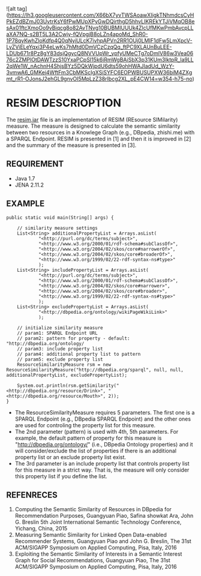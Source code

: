 ![alt tag] (https://lh3.googleusercontent.com/X66bX7yvTWSAoawXIigkTNhmdcsCyHPkEZdBZmJ03UvtrKsY6fPwMUpXPyGwDQirthgD5hhvLIKREkYTJiVMqOB8esAx01ftcXmoOo9vBiqcg8o82AvTNvg10BUBMIUUUk4ZlcUfMKwPmbAvcpLLaXA7NQ-s2BT5L3A2Cwjy-fQVpgjB8oLZn4apoMd_ShR0-1P78qyKwhZloKdfp4Q0qNyiULcK7ivhpAPVn2RR1OUj0LMIF1dFw5LmXpcV-LyZViELeYqxi3P4eLwKs7hMtd0DmVCzCzqQq_ftPC9XLAUnBuLEE-LDUb671r8Pz8gY83dsjQgycQ8NVVUpWr_ypfyUMeCTg7oDmlV86w3Vea0676c2ZMPlOtDAWTzzS10YxaPCpSI15k6iRmWgBAiSbX3p31KUm3lktpR_la9LL2qWe1W_nAchnH4ShjsBYz5DQkWjpdU6dts59ohHWAJIadUd_WzY-3vmwA6_GMKei4WftFm3CbMKScIgXSiSYFC6EOPWBUSUPXW36biM4ZXgmt_rR1-OJonsJ2ehGL9gnvOI5MpLzZ38rIbcg2XL_pE4CW14=w354-h75-no)

# RESIM DESCRIOPTION
The [resim.jar](https://github.com/parklize/resim/blob/master/resim.jar) file is an implementation of RESIM (REsource SIMilarity) measure. The measure is designed to calculate the semantic similarity between two resources in a Knowlege Graph (e.g., DBpedia, zhishi.me) with a SPARQL Endpoint. RESIM is presented in [1] and then it is improved in [2] and the summary of the measure is presented in [3].

## REQUIREMENT
* Java 1.7
* JENA 2.11.2

## EXAMPLE
	public static void main(String[] args) {
		
		// similarity measure settings
		List<String> additionalPropertyList = Arrays.asList(
				"<http://purl.org/dc/terms/subject>", 
				"<http://www.w3.org/2000/01/rdf-schema#subClassOf>", 
				"<http://www.w3.org/2004/02/skos/core#narrowerOf>", 
				"<http://www.w3.org/2004/02/skos/core#broaderOf>",
				"<http://www.w3.org/1999/02/22-rdf-syntax-ns#type>"
				);
		List<String> includePropertyList = Arrays.asList(
				"<http://purl.org/dc/terms/subject>", 
				"<http://www.w3.org/2000/01/rdf-schema#subClassOf>", 
				"<http://www.w3.org/2004/02/skos/core#narrower>", 
				"<http://www.w3.org/2004/02/skos/core#broader>",
				"<http://www.w3.org/1999/02/22-rdf-syntax-ns#type>"
				);
		List<String> excludePropertyList = Arrays.asList(
				"<http://dbpedia.org/ontology/wikiPageWikiLink>" 
				);
				
		// initialize similarity measure
		// param1: SPARQL Endpoint URL
		// param2: pattern for property - default: "http://dbpedia.org/ontology/
		// param3: include property list
		// param4: additional property list to pattern
		// param5: exclude property list
		ResourceSimilarityMeasure rsm = new ResourceSimilarityMeasure("http://dbpedia.org/sparql", null, null, additionalPropertyList, excludePropertyList);	
		
		System.out.println(rsm.getSimilarity("<http://dbpedia.org/resource/Drink>", "<http://dbpedia.org/resource/Mouth>", 2));
	}
	
* The ResourceSimilarityMeasure requires 5 parameters. The first one is a SPARQL Endpoint (e.g., DBpedia SPARQL Endpoint) and the other ones are used for controling the property list for this measure. 
* The 2nd parameter (pattern) is used with 4th, 5th parameters. For example, the default pattern of property for this measure is "http://dbpedia.org/ontology/" (i.e., DBpedia Ontology properties) and it will consider/exclude the list of properties if there is an additional property list or an exclude property list exist.
* The 3rd parameter is an include property list that controls property list for this measure in a strict way. That is, the measure will only consider this property list if you define the list. 
	
## REFENRECES
1. Computing the Semantic Similarity of Resources in DBpedia for Recommendation Purposes, 
   Guangyuan Piao, Safina showkat Ara, John G. Breslin 5th Joint International Semantic Technology Conference, Yichang, China, 2015
2. Measuring Semantic Similarity for Linked Open Data-enabled Recommender Systems, Guangyuan Piao and John G. Breslin, The 31st             ACM/SIGAPP Symposium on Applied Computing, Pisa, Italy, 2016
3. Exploiting the Semantic Similarity of Interests in a Semantic Interest Graph for Social Recommendations, Guangyuan Piao, The 31st        ACM/SIGAPP Symposium on Applied Computing, Pisa, Italy, 2016
